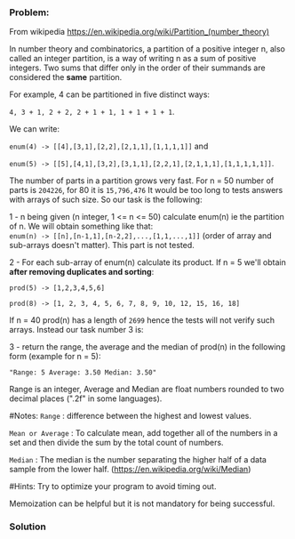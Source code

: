 ### Problem:
<p>From wikipedia <a href="https://en.wikipedia.org/wiki/Partition_(number_theory)" target="_blank">https://en.wikipedia.org/wiki/Partition_(number_theory)</a> </p>
<p>In number theory and combinatorics, a partition of a positive integer n, also called an integer partition, 
is a way of writing n as a sum of positive integers. 
Two sums that differ only in the order of their summands are considered the <strong>same</strong> partition.</p>
<p>For example, 4 can be partitioned in five distinct ways:</p>
<p><code>4, 3 + 1, 2 + 2, 2 + 1 + 1, 1 + 1 + 1 + 1</code>.</p>
<p>We can write:</p>
<p><code>enum(4) -&gt; [[4],[3,1],[2,2],[2,1,1],[1,1,1,1]]</code> and</p>
<p><code>enum(5) -&gt; [[5],[4,1],[3,2],[3,1,1],[2,2,1],[2,1,1,1],[1,1,1,1,1]]</code>.</p>
<p>The number of parts in a partition grows very fast.
For n = 50 number of parts is <code>204226</code>, for 80 it is <code>15,796,476</code>
It would be too long to tests answers with arrays of such size. So our task is the following:</p>
<p>1 - n being given (n integer, 1 &lt;= n &lt;= 50) calculate enum(n) ie the partition of n.
We will obtain something like that:<br><code>enum(n) -&gt; [[n],[n-1,1],[n-2,2],...,[1,1,...,1]]</code> (order of array and sub-arrays
doesn&apos;t matter). This part is not tested.</p>
<p>2 - For each sub-array of enum(n) calculate its product. 
If n = 5 we&apos;ll obtain <strong>after removing duplicates and sorting</strong>:</p>
<p><code>prod(5) -&gt; [1,2,3,4,5,6]</code></p>
<p><code>prod(8) -&gt; [1, 2, 3, 4, 5, 6, 7, 8, 9, 10, 12, 15, 16, 18]</code></p>
<p>If n = 40 prod(n) has a length of <code>2699</code> hence the tests will not verify such arrays.
Instead our task number 3 is:</p>
<p>3 - return the range, the average and the median of prod(n) in the following form 
(example for n = 5):</p>
<p><code>&quot;Range: 5 Average: 3.50 Median: 3.50&quot;</code></p>
<p>Range is an integer, Average and Median are float numbers rounded to two decimal 
places (&quot;.2f&quot; in some languages).</p>
<p>#Notes:
<code>Range</code> : difference between the highest and lowest values. </p>
<p><code>Mean or Average</code> : To calculate mean, add together all of the numbers 
in a set and then divide the sum by the total count of numbers.</p>
<p><code>Median</code> : The median is the number separating the higher half 
of a data sample from the lower half. 
(<a href="https://en.wikipedia.org/wiki/Median" target="_blank">https://en.wikipedia.org/wiki/Median</a>)</p>
<p>#Hints:
Try to optimize your program to avoid timing out.</p>
<p>Memoization can be helpful but it is not mandatory for being successful.</p>

### Solution